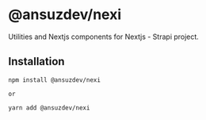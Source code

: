 # @ansuzdev/nexi

Utilities and Nextjs components for Nextjs - Strapi project.

## Installation

```
npm install @ansuzdev/nexi

or

yarn add @ansuzdev/nexi
```
